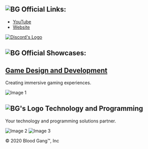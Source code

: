 <!DOCTYPE html>
<html lang="en">
<head>
    <meta charset="UTF-8">
    <meta name="viewport" content="width=device-width, initial-scale=1.0">
</head>
<body>
        <section>
            <h2><img src="https://github.com/user-attachments/assets/ba78de70-ec68-45e8-8d4b-fbc5de812820" alt="BG Official"> Links:</h2>
            <ul>
                <li><a href="https://youtube.com/@BloodGangInc" target="_blank">YouTube</a></li>
                <li><a href="https://blood-gang-inc.github.io/.github/" target="_blank">Website</a></li>
            </ul>
        </section>
        <section>
                                                        <div class="button-container">
            <a class="button" href="https://linkr.it/blood" target="_blank">
                <img src="https://files.catbox.moe/cunqhf.png" alt="Discord's Logo" style="vertical-align: middle;">
            </a>
        </div>
            <h2><img src="https://github.com/user-attachments/assets/ba78de70-ec68-45e8-8d4b-fbc5de812820" alt="BG Official"> Showcases:</h2>
            <div class="work-images">
                <h2><a href = "https://linkr.it/waist">Game Design and Development</a></h2>
        <p>Creating immersive gaming experiences.</p>
                <img src="https://static.wixstatic.com/media/4585c8_e600e1468e5d4361aca78861e48ff266~mv2.png/v1/fit/w_552,h_498,q_90/4585c8_e600e1468e5d4361aca78861e48ff266~mv2.webp" alt="Image 1">
                        <h2><img src="https://github.com/user-attachments/assets/9f0e8206-d37e-4ce9-9fa4-fb1832e4c8c2" alt="BG's Logo"> Technology and Programming</h2>
        <p>Your technology and programming solutions partner.</p>
                <img src="https://static.wixstatic.com/media/4585c8_86a668aa442d4588828dc8e8f9f39e2c~mv2.png/v1/fit/w_533,h_498,q_90/4585c8_86a668aa442d4588828dc8e8f9f39e2c~mv2.webp" alt="Image 2">
                <img src="https://static.wixstatic.com/media/4585c8_ffc5498a37d5475ba36345dc52390439~mv2.png/v1/fit/w_526,h_498,q_90/4585c8_ffc5498a37d5475ba36345dc52390439~mv2.webp" alt="Image 3">
        </section>
    </div>
            <footer>
            <p>&copy; 2020 Blood Gang™️, Inc</p>
                </footer>
</body>
</html>
